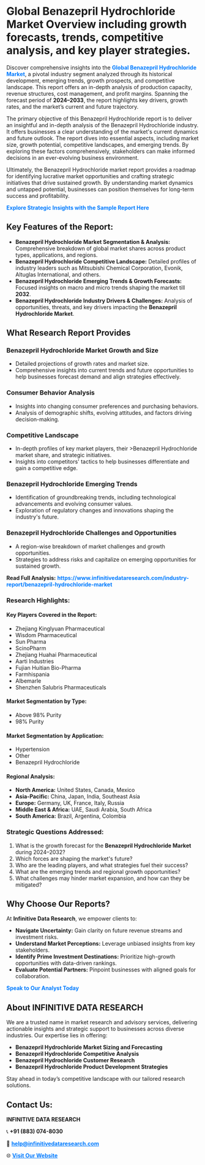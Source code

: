 <h1>Global Benazepril Hydrochloride Market Overview including growth forecasts, trends, competitive analysis, and key player strategies.</h1>
<p>
Discover comprehensive insights into the 
<a href="https://www.infinitivedataresearch.com/industry-report/benazepril-hydrochloride-market" rel="dofollow" style="color: #007BFF; text-decoration: none;"><strong>Global Benazepril Hydrochloride Market</strong></a>, a pivotal industry segment analyzed through its historical development, emerging trends, growth prospects, and competitive landscape. This report offers an in-depth analysis of production capacity, revenue structures, cost management, and profit margins. Spanning the forecast period of <strong>2024–2033</strong>, the report highlights key drivers, growth rates, and the market’s current and future trajectory.
</p>
<p>
The primary objective of this Benazepril Hydrochloride report is to deliver an insightful and in-depth analysis of the Benazepril Hydrochloride industry. It offers businesses a clear understanding of the market's current dynamics and future outlook. The report dives into essential aspects, including market size, growth potential, competitive landscapes, and emerging trends. By exploring these factors comprehensively, stakeholders can make informed decisions in an ever-evolving business environment.
</p>
<p>
Ultimately, the Benazepril Hydrochloride market report provides a roadmap for identifying lucrative market opportunities and crafting strategic initiatives that drive sustained growth. By understanding market dynamics and untapped potential, businesses can position themselves for long-term success and profitability.
</p>
<p>
<a href="https://www.infinitivedataresearch.com/request-sample/reportId=110418" style="color: #007BFF; text-decoration: none;"><strong>Explore Strategic Insights with the Sample Report Here</strong></a>
</p>

<h2>Key Features of the Report:</h2>
<ul>
<li><strong>Benazepril Hydrochloride Market Segmentation & Analysis:</strong> Comprehensive breakdown of global market shares across product types, applications, and regions.</li>
<li><strong>Benazepril Hydrochloride Competitive Landscape:</strong> Detailed profiles of industry leaders such as Mitsubishi Chemical Corporation, Evonik, Altuglas International, and others.</li>
<li><strong>Benazepril Hydrochloride Emerging Trends & Growth Forecasts:</strong> Focused insights on macro and micro trends shaping the market till <strong>2032</strong>.</li>
<li><strong>Benazepril Hydrochloride Industry Drivers & Challenges:</strong> Analysis of opportunities, threats, and key drivers impacting the <strong>Benazepril Hydrochloride Market</strong>.</li>
</ul>

<h2>What Research Report Provides</h2>
<h3>Benazepril Hydrochloride Market Growth and Size</h3>
<ul>
<li>Detailed projections of growth rates and market size.</li>
<li>Comprehensive insights into current trends and future opportunities to help businesses forecast demand and align strategies effectively.</li>
</ul>

<h3>Consumer Behavior Analysis</h3>
<ul>
<li>Insights into changing consumer preferences and purchasing behaviors.</li>
<li>Analysis of demographic shifts, evolving attitudes, and factors driving decision-making.</li>
</ul>

<h3>Competitive Landscape</h3>
<ul>
<li>In-depth profiles of key market players, their >Benazepril Hydrochloride market share, and strategic initiatives.</li>
<li>Insights into competitors' tactics to help businesses differentiate and gain a competitive edge.</li>
</ul>

<h3>Benazepril Hydrochloride Emerging Trends</h3>
<ul>
<li>Identification of groundbreaking trends, including technological advancements and evolving consumer values.</li>
<li>Exploration of regulatory changes and innovations shaping the industry's future.</li>
</ul>

<h3>Benazepril Hydrochloride Challenges and Opportunities</h3>
<ul>
<li>A region-wise breakdown of market challenges and growth opportunities.</li>
<li>Strategies to address risks and capitalize on emerging opportunities for sustained growth.</li>
</ul>
<p><strong>Read Full Analysis:</strong> <a href="https://www.infinitivedataresearch.com/industry-report/benazepril-hydrochloride-market" rel="dofollow" style="color: #007BFF; text-decoration: none;"><strong>https://www.infinitivedataresearch.com/industry-report/benazepril-hydrochloride-market</strong></a></p>
<h3>Research Highlights:</h3>
<h4>Key Players Covered in the Report:</h4>
<ul><li>Zhejiang Kinglyuan Pharmaceutical</li><li>Wisdom Pharmaceutical</li><li>Sun Pharma</li><li>ScinoPharm</li><li>Zhejiang Huahai Pharmaceutical</li><li>Aarti Industries</li><li>Fujian Huitian Bio-Pharma</li><li>Farmhispania</li><li>Albemarle</li><li>Shenzhen Salubris Pharmaceuticals</li></ul>
<h4>Market Segmentation by Type:</h4>
<ul><li>Above 98% Purity</li><li>98% Purity</li></ul>
<h4>Market Segmentation by Application:</h4>
<ul><li>Hypertension</li><li>Other</li><li>Benazepril Hydrochloride</li></ul>

<h4>Regional Analysis:</h4>
<ul>
<li><strong>North America:</strong> United States, Canada, Mexico</li>
<li><strong>Asia-Pacific:</strong> China, Japan, India, Southeast Asia</li>
<li><strong>Europe:</strong> Germany, UK, France, Italy, Russia</li>
<li><strong>Middle East & Africa:</strong> UAE, Saudi Arabia, South Africa</li>
<li><strong>South America:</strong> Brazil, Argentina, Colombia</li>
</ul>

<h3>Strategic Questions Addressed:</h3>
<ol>
<li>What is the growth forecast for the <strong>Benazepril Hydrochloride Market</strong> during 2024–2032?</li>
<li>Which forces are shaping the market's future?</li>
<li>Who are the leading players, and what strategies fuel their success?</li>
<li>What are the emerging trends and regional growth opportunities?</li>
<li>What challenges may hinder market expansion, and how can they be mitigated?</li>
</ol>

<h2>Why Choose Our Reports?</h2>
<p>At <strong>Infinitive Data Research</strong>, we empower clients to:</p>
<ul>
<li><strong>Navigate Uncertainty:</strong> Gain clarity on future revenue streams and investment risks.</li>
<li><strong>Understand Market Perceptions:</strong> Leverage unbiased insights from key stakeholders.</li>
<li><strong>Identify Prime Investment Destinations:</strong> Prioritize high-growth opportunities with data-driven rankings.</li>
<li><strong>Evaluate Potential Partners:</strong> Pinpoint businesses with aligned goals for collaboration.</li>
</ul>
<p><a href="https://www.infinitivedataresearch.com/industry-report/benazepril-hydrochloride-market" rel="dofollow" style="color: #007BFF; text-decoration: none;"><strong>Speak to Our Analyst Today</strong></a></p>

<h2>About INFINITIVE DATA RESEARCH</h2>
<p>We are a trusted name in market research and advisory services, delivering actionable insights and strategic support to businesses across diverse industries. Our expertise lies in offering:</p>
<ul>
<li><strong>Benazepril Hydrochloride Market Sizing and Forecasting</strong></li>
<li><strong>Benazepril Hydrochloride Competitive Analysis</strong></li>
<li><strong>Benazepril Hydrochloride Customer Research</strong></li>
<li><strong>Benazepril Hydrochloride Product Development Strategies</strong></li>
</ul>
<p>Stay ahead in today’s competitive landscape with our tailored research solutions.</p>

<h2>Contact Us:</h2>
<p><strong>INFINITIVE DATA RESEARCH</strong></p>
<p>📞 <strong>+91 (883) 074-8030</strong></p>
<p>📧 <strong><a href="mailto:help@infinitivedataresearch.com" style="color: #007BFF;">help@infinitivedataresearch.com</a></strong></p>
<p>🌐 <strong><a href="https://www.infinitivedataresearch.com" rel="dofollow" style="color: #007BFF;">Visit Our Website</a></strong></p>